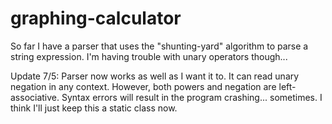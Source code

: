 graphing-calculator
===================

So far I have a parser that uses the "shunting-yard" algorithm
to parse a string expression. I'm having trouble with unary operators
though...

Update 7/5:
Parser now works as well as I want it to. It can read unary negation in any
context.  However, both powers and negation are left-associative.  Syntax errors
will result in the program crashing... sometimes.  I think I'll just keep this a
static class now.
